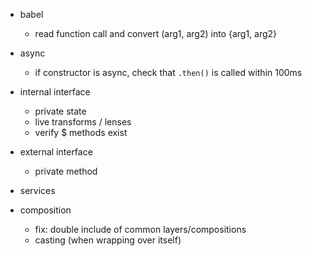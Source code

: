 - babel
    - read function call and convert (arg1, arg2) into {arg1, arg2}

- async
    - if constructor is async, check that `.then()` is called within 100ms

- internal interface
    - private state
    - live transforms / lenses
    - verify $ methods exist
    
- external interface
    - private method
  
- services

- composition
  - fix: double include of common layers/compositions
  - casting (when wrapping over itself)
